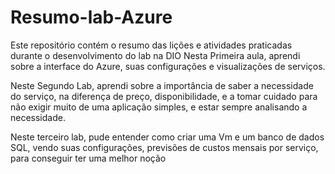 # Resumo-lab-Azure
Este repositório contém o resumo das lições e atividades praticadas durante o desenvolvimento do lab na DIO
Nesta Primeira aula, aprendi sobre a interface do Azure, suas configurações e visualizações de serviços.

Neste Segundo Lab, aprendi sobre a importância de saber a necessidade do serviço, na diferença de preço, disponibilidade, e a tomar cuidado para não exigir muito de uma aplicação simples, e estar sempre analisando a necessidade.

Neste terceiro lab, pude entender como criar uma Vm e um banco de dados SQL, vendo suas configurações, previsões de custos mensais por serviço, para conseguir ter uma melhor noção
